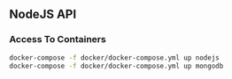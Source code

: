 ## NodeJS API

### Access To Containers

```bash
docker-compose -f docker/docker-compose.yml up nodejs
docker-compose -f docker/docker-compose.yml up mongodb
```